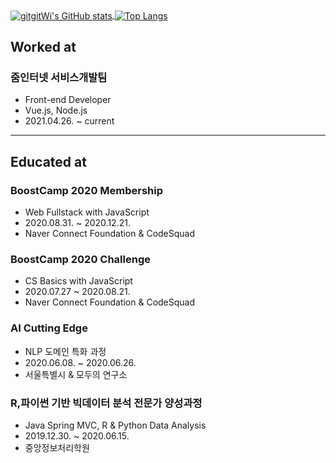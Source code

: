 <a href="https://github-readme-stats.vercel.app/api?username=gitgitWi&count_private=true&theme=calm" >
  <img align="center" src="https://github-readme-stats.vercel.app/api?username=gitgitWi&count_private=true&theme=calm" alt="gitgitWi's GitHub stats" />
</a>

<a href="https://github-readme-stats.vercel.app/api/top-langs?username=gitgitWi&layout=compact&langs_count=6&hide=Jupyter%20Notebook,HTML" >
  <img align="center" src="https://github-readme-stats.vercel.app/api/top-langs?username=gitgitWi&layout=compact&langs_count=6&hide=Jupyter%20Notebook,HTML" alt="Top Langs" />
</a>
  
## Worked at

### 줌인터넷 서비스개발팀

- Front-end Developer
- Vue.js, Node.js
- 2021.04.26. ~ current

---

## Educated at

### BoostCamp 2020 Membership

- Web Fullstack with JavaScript
- 2020.08.31. ~ 2020.12.21.
- Naver Connect Foundation & CodeSquad

### BoostCamp 2020 Challenge

- CS Basics with JavaScript
- 2020.07.27 ~ 2020.08.21.
- Naver Connect Foundation & CodeSquad

### AI Cutting Edge

- NLP 도메인 특화 과정
- 2020.06.08. ~ 2020.06.26.
- 서울특별시 & 모두의 연구소

### R,파이썬 기반 빅데이터 분석 전문가 양성과정

- Java Spring MVC, R & Python Data Analysis
- 2019.12.30. ~ 2020.06.15.
- 중앙정보처리학원
